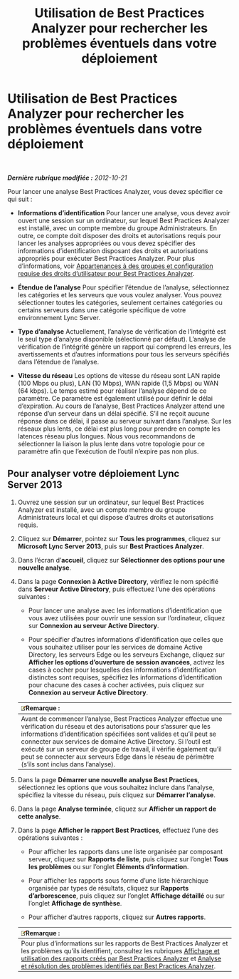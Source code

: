 ﻿---
title: Utilisation de Best Practices Analyzer pour rechercher les problèmes éventuels dans votre déploiement
TOCTitle: Utilisation de Best Practices Analyzer pour rechercher les problèmes éventuels dans votre déploiement
ms:assetid: 09c84509-dc91-4e7b-882b-3c467b6b026d
ms:mtpsurl: https://technet.microsoft.com/fr-fr/library/Gg591343(v=OCS.15)
ms:contentKeyID: 49296192
ms.date: 05/20/2016
mtps_version: v=OCS.15
ms.translationtype: HT
---

# Utilisation de Best Practices Analyzer pour rechercher les problèmes éventuels dans votre déploiement

 

_**Dernière rubrique modifiée :** 2012-10-21_

Pour lancer une analyse Best Practices Analyzer, vous devez spécifier ce qui suit :

  - **Informations d’identification** Pour lancer une analyse, vous devez avoir ouvert une session sur un ordinateur, sur lequel Best Practices Analyzer est installé, avec un compte membre du groupe Administrateurs. En outre, ce compte doit disposer des droits et autorisations requis pour lancer les analyses appropriées ou vous devez spécifier des informations d’identification disposant des droits et autorisations appropriés pour exécuter Best Practices Analyzer. Pour plus d’informations, voir [Appartenances à des groupes et configuration requise des droits d’utilisateur pour Best Practices Analyzer](lync-server-2013-group-memberships-and-user-rights-requirements-for-best-practices-analyzer.md).

  - **Étendue de l’analyse** Pour spécifier l’étendue de l’analyse, sélectionnez les catégories et les serveurs que vous voulez analyser. Vous pouvez sélectionner toutes les catégories, seulement certaines catégories ou certains serveurs dans une catégorie spécifique de votre environnement Lync Server.

  - **Type d’analyse** Actuellement, l’analyse de vérification de l’intégrité est le seul type d’analyse disponible (sélectionné par défaut). L’analyse de vérification de l’intégrité génère un rapport qui comprend les erreurs, les avertissements et d’autres informations pour tous les serveurs spécifiés dans l’étendue de l’analyse.

  - **Vitesse du réseau** Les options de vitesse du réseau sont LAN rapide (100 Mbps ou plus), LAN (10 Mbps), WAN rapide (1,5 Mbps) ou WAN (64 kbps). Le temps estimé pour réaliser l’analyse dépend de ce paramètre. Ce paramètre est également utilisé pour définir le délai d’expiration. Au cours de l’analyse, Best Practices Analyzer attend une réponse d’un serveur dans un délai spécifié. S’il ne reçoit aucune réponse dans ce délai, il passe au serveur suivant dans l’analyse. Sur les réseaux plus lents, ce délai est plus long pour prendre en compte les latences réseau plus longues. Nous vous recommandons de sélectionner la liaison la plus lente dans votre topologie pour ce paramètre afin que l’exécution de l’outil n’expire pas non plus.

## Pour analyser votre déploiement Lync Server 2013

1.  Ouvrez une session sur un ordinateur, sur lequel Best Practices Analyzer est installé, avec un compte membre du groupe Administrateurs local et qui dispose d’autres droits et autorisations requis.

2.  Cliquez sur **Démarrer**, pointez sur **Tous les programmes**, cliquez sur **Microsoft Lync Server 2013**, puis sur **Best Practices Analyzer**.

3.  Dans l’écran d’**accueil**, cliquez sur **Sélectionner des options pour une nouvelle analyse**.

4.  Dans la page **Connexion à Active Directory**, vérifiez le nom spécifié dans **Serveur Active Directory**, puis effectuez l’une des opérations suivantes :
    
      - Pour lancer une analyse avec les informations d’identification que vous avez utilisées pour ouvrir une session sur l’ordinateur, cliquez sur **Connexion au serveur Active Directory**.
    
      - Pour spécifier d’autres informations d’identification que celles que vous souhaitez utiliser pour les services de domaine Active Directory, les serveurs Edge ou les serveurs Exchange, cliquez sur **Afficher les options d’ouverture de session avancées**, activez les cases à cocher pour lesquelles des informations d’identification distinctes sont requises, spécifiez les informations d’identification pour chacune des cases à cocher activées, puis cliquez sur **Connexion au serveur Active Directory**.
    
    <table>
    <thead>
    <tr class="header">
    <th><img src="images/Gg398920.note(OCS.15).gif" title="note" alt="note" />Remarque :</th>
    </tr>
    </thead>
    <tbody>
    <tr class="odd">
    <td>Avant de commencer l’analyse, Best Practices Analyzer effectue une vérification du réseau et des autorisations pour s’assurer que les informations d’identification spécifiées sont valides et qu’il peut se connecter aux services de domaine Active Directory. Si l’outil est exécuté sur un serveur de groupe de travail, il vérifie également qu’il peut se connecter aux serveurs Edge dans le réseau de périmètre (s’ils sont inclus dans l’analyse).</td>
    </tr>
    </tbody>
    </table>


5.  Dans la page **Démarrer une nouvelle analyse Best Practices**, sélectionnez les options que vous souhaitez inclure dans l’analyse, spécifiez la vitesse du réseau, puis cliquez sur **Démarrer l’analyse**.

6.  Dans la page **Analyse terminée**, cliquez sur **Afficher un rapport de cette analyse**.

7.  Dans la page **Afficher le rapport Best Practices**, effectuez l’une des opérations suivantes :
    
      - Pour afficher les rapports dans une liste organisée par composant serveur, cliquez sur **Rapports de liste**, puis cliquez sur l’onglet **Tous les problèmes** ou sur l’onglet **Éléments d’information**.
    
      - Pour afficher les rapports sous forme d’une liste hiérarchique organisée par types de résultats, cliquez sur **Rapports d’arborescence**, puis cliquez sur l’onglet **Affichage détaillé** ou sur l’onglet **Affichage de synthèse**.
    
      - Pour afficher d’autres rapports, cliquez sur **Autres rapports**.
    
    <table>
    <thead>
    <tr class="header">
    <th><img src="images/Gg398920.note(OCS.15).gif" title="note" alt="note" />Remarque :</th>
    </tr>
    </thead>
    <tbody>
    <tr class="odd">
    <td>Pour plus d’informations sur les rapports de Best Practices Analyzer et les problèmes qu’ils identifient, consultez les rubriques <a href="lync-server-2013-viewing-and-working-with-reports-created-by-best-practices-analyzer.md">Affichage et utilisation des rapports créés par Best Practices Analyzer</a> et <a href="lync-server-2013-analyzing-and-resolving-issues-identified-by-best-practices-analyzer.md">Analyse et résolution des problèmes identifiés par Best Practices Analyzer</a>.</td>
    </tr>
    </tbody>
    </table>

